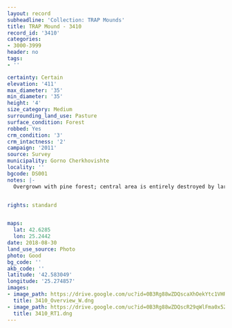```yaml
---
layout: record
subheadline: 'Collection: TRAP Mounds'
title: TRAP Mound - 3410
record_id: '3410'
categories:
- 3000-3999
header: no
tags:
- ''

certainty: Certain
elevation: '411'
max_diameter: '35'
min_diameter: '35'
height: '4'
size_category: Medium
surrounding_land_use: Pasture
surface_condition: Forest
robbed: Yes
crm_condition: '3'
crm_intactness: '2'
campaign: '2011'
source: Survey
municipality: Gorno Cherkhovishte
locality: ''
bgcode: DS001
notes: |-
  Overgrown with pine forest; central area is entirely destroyed by large robbers' trench (12x20x3); sandy soil and small stones on top;.


rights: standard


maps:
  lat: 42.6285
  lon: 25.2442
date: 2018-08-30
land_use_source: Photo
photo: Good
bg_code: ''
akb_code: ''
latitude: '42.583049'
longitude: '25.274857'
images:
- image_path: https://drive.google.com/uc?id=0B3Rg88wZDQscaXhOekYtc1VHRFE
  title: 3410_Overview_W.dng
- image_path: https://drive.google.com/uc?id=0B3Rg88wZDQscR29qWlFma0x5ZmM
  title: 3410_RT1.dng
---
```

